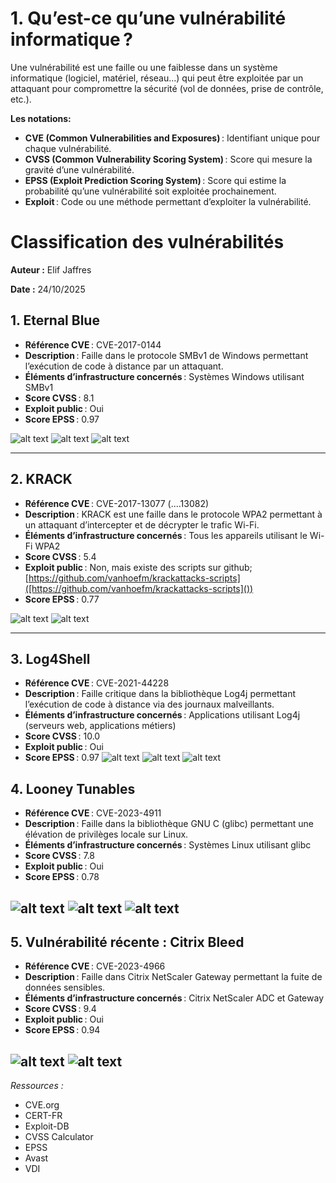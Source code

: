 # 1. Qu’est-ce qu’une vulnérabilité informatique ?

Une vulnérabilité est une faille ou une faiblesse dans un système informatique (logiciel, matériel, réseau…) qui peut être exploitée par un attaquant pour compromettre la sécurité (vol de données, prise de contrôle, etc.).

**Les notations:**

- **CVE (Common Vulnerabilities and Exposures)** : Identifiant unique pour chaque vulnérabilité.
- **CVSS (Common Vulnerability Scoring System)** : Score qui mesure la gravité d’une vulnérabilité.
- **EPSS (Exploit Prediction Scoring System)** : Score qui estime la probabilité qu’une vulnérabilité soit exploitée prochainement.
- **Exploit** : Code ou une méthode permettant d’exploiter la vulnérabilité.

# Classification des vulnérabilités

**Auteur :** Elif Jaffres

**Date :** 24/10/2025

## 1. Eternal Blue

- **Référence CVE** : CVE-2017-0144
- **Description** : Faille dans le protocole SMBv1 de Windows permettant l’exécution de code à distance par un attaquant.
-  **Éléments d’infrastructure concernés** : Systèmes Windows utilisant SMBv1
-  **Score CVSS** : 8.1
- **Exploit public** : Oui
-  **Score EPSS** : 0.97

  ![alt text](images/CVSS-eternal-blue.png)
  ![alt text](images/exploit-eternal-blue.png)
  ![alt text](images/epss-eternal-blue.png)

---

## 2. KRACK

- **Référence CVE** : CVE-2017-13077 (....13082)
- **Description** : KRACK est une faille dans le protocole WPA2 permettant à un attaquant d’intercepter et de décrypter le trafic Wi-Fi.
-  **Éléments d’infrastructure concernés** : Tous les appareils utilisant le Wi-Fi WPA2
-  **Score CVSS** : 5.4
-  **Exploit public** : Non, mais existe des scripts sur github; [https://github.com/vanhoefm/krackattacks-scripts]([https://github.com/vanhoefm/krackattacks-scripts]())
-  **Score EPSS** : 0.77

  ![alt text](images/CVE-krack.png)
  ![alt text](images/cvss-epss-krack.png)

---

## 3. Log4Shell

- **Référence CVE** : CVE-2021-44228
- **Description** : Faille critique dans la bibliothèque Log4j permettant l’exécution de code à distance via des journaux malveillants.
-  **Éléments d’infrastructure concernés** : Applications utilisant Log4j (serveurs web, applications métiers)
-  **Score CVSS** : 10.0
-  **Exploit public** : Oui
-  **Score EPSS** : 0.97
 ![alt text](images/cvss-log4shell.png) 
 ![alt text](images/exploit-log4shell.png)
 ![alt text](images/epss-log4shell.png)

## 4. Looney Tunables

- **Référence CVE** : CVE-2023-4911
- **Description** : Faille dans la bibliothèque GNU C (glibc) permettant une élévation de privilèges locale sur Linux.
-  **Éléments d’infrastructure concernés** : Systèmes Linux utilisant glibc
-  **Score CVSS** : 7.8
-  **Exploit public** : Oui
-  **Score EPSS** : 0.78

![alt text](images/cvss-loonely.png)
![alt text](images/exploit-loonely.png)
![alt text](images/epss-loonlely.png)
---

## 5. Vulnérabilité récente : Citrix Bleed

- **Référence CVE** : CVE-2023-4966
- **Description** : Faille dans Citrix NetScaler Gateway permettant la fuite de données sensibles.
-  **Éléments d’infrastructure concernés** : Citrix NetScaler ADC et Gateway
-  **Score CVSS** : 9.4
-  **Exploit public** : Oui
-  **Score EPSS** : 0.94

![alt text](images/cve-cvss-citrix.png)
![alt text](images/epss-citrix.png)
---

*Ressources :*

- CVE.org
- CERT-FR
- Exploit-DB
- CVSS Calculator
- EPSS
- Avast
- VDI





